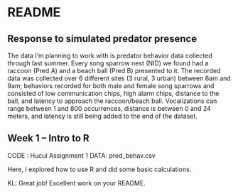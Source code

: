 README
================

## Response to simulated predator presence

The data I’m planning to work with is predator behavior data collected
through last summer. Every song sparrow nest (NID) we found had a
raccoon (Pred A) and a beach ball (Pred B) presented to it. The recorded
data was collected over 6 different sites (3 rural, 3 urban) between 6am
and 9am; behaviors recorded for both male and female song sparrows and
consisted of low communication chips, high alarm chips, distance to the
ball, and latency to approach the raccoon/beach ball. Vocalizations can
range between 1 and 800 occurrences, distance is between 0 and 24
meters, and latency is still being added to the end of the dataset.

## Week 1 – Intro to R

CODE : Hucul Assignment 1 DATA: pred\_behav.csv

Here, I explored how to use R and did some basic calculations.

KL: Great job! Excellent work on your README.